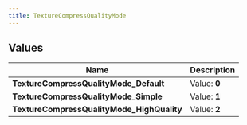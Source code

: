 ```yaml
---
title: TextureCompressQualityMode
---
```


## Values

| Name | Description |
| ---- | ----------- |
| **TextureCompressQualityMode\_Default** | Value: **0** |
| **TextureCompressQualityMode\_Simple** | Value: **1** |
| **TextureCompressQualityMode\_HighQuality** | Value: **2** |

